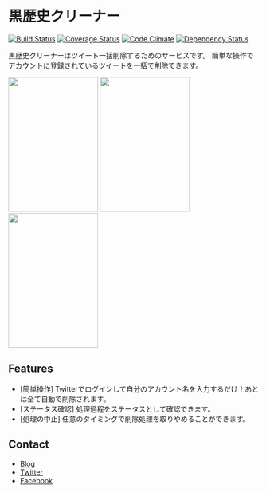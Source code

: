 黒歴史クリーナー
==============

[![Build Status](https://travis-ci.org/cohakim/clean_them_all.svg)](https://travis-ci.org/cohakim/clean_them_all)
[![Coverage Status](https://coveralls.io/repos/cohakim/clean_them_all/badge.svg)](https://coveralls.io/r/cohakim/clean_them_all)
[![Code Climate](https://codeclimate.com/github/cohakim/clean_them_all/badges/gpa.svg)](https://codeclimate.com/github/cohakim/clean_them_all)
[![Dependency Status](https://gemnasium.com/cohakim/clean_them_all.svg)](https://gemnasium.com/cohakim/clean_them_all)

黒歴史クリーナーはツイート一括削除するためのサービスです。
簡単な操作でアカウントに登録されているツイートを一括で削除できます。

<img alt="" src="https://dl.dropboxusercontent.com/u/226680087/blog/pages/clean_them_all/ss01.png" title="kurorekishi01" class="alignnone" width="180" height="270" />
<img alt="" src="https://dl.dropboxusercontent.com/u/226680087/blog/pages/clean_them_all/ss02.png" title="kurorekishi02" class="alignnone" width="180" height="270" />
<img alt="" src="https://dl.dropboxusercontent.com/u/226680087/blog/pages/clean_them_all/ss03.png" title="kurorekishi03" class="alignnone" width="180" height="270" />

## Features

- [簡単操作] Twitterでログインして自分のアカウント名を入力するだけ！あとは全て自動で削除されます。
- [ステータス確認] 処理過程をステータスとして確認できます。
- [処理の中止] 任意のタイミングで削除処理を取りやめることができます。

## Contact

- [Blog](http://cohakim.com/)
- [Twitter](http://twitter.com/cohakim)
- [Facebook](http://facebook.com/cohakim)
